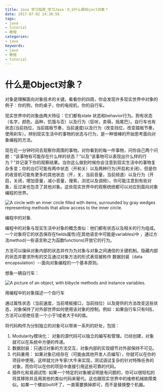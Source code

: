 ```yaml
---
title: Java 学习指南_学习Java：O_O什么是Object对象？
date: 2017-07-02 14:38:59
tags: 
- java
- tutorial
- 教程
categories:
- java	
keywords:
- java
- 教程
- tutorial
---
```


# 什么是Object对象？

对象是理解面向对象技术的关键。看看你的四周，你会发现许多现实世界中对象的例子：你的狗，你的桌子，你的电视机，你的自行车。

现实世界中的对象由两大特征：它们都有state 状态和behavior行为。狗有状态（名字，颜色，品种，饥饿与否）以及行为（狂吠，卖萌，摇尾巴）。自行车也有状态(当前挡位，当前踏板节奏，当前速度)以及行为（改变挡位，改变踏板节奏，使用刹车）。辨别现实生活中的事物的状态与行为，是一种很棒的开始思考面向对象编程的方法。

<!--more-->

现在花一分钟时间去观察你周围的事物。对你看到的每一件事物，问你自己两个问题：“该事物有可能存在什么样的状态？”以及“该事物可以表现出什么样的行为？”并记录下你的观察结果。当你这么做到时候你会注意到现实生活中的事物复杂多变；你的台灯可能有两中状态（开和关）以及两种行为(开启和关闭)，但是你的收音机可能有更多的其他状态（开，关，当前音量，当前频道）以及行为（开启，关闭，增加音量，减小音量，搜索，浏览以及调频）。你可能注意到有些对象，反过来也包含了其他对象。这些现实世界中的观察统统都可以对应到面向对象编程的世界。



![A circle with an inner circle filled with items, surrounded by gray wedges representing methods that allow access to the inner circle.](http://docs.oracle.com/javase/tutorial/figures/java/concepts-object.gif)

编程中的对象.



编程中的对象与现实生活中对象的概念类似：他们都有状态以及相关的行为组成。一个对象将它的状态保存在fields属性(在其他语言中可能是variables)中 ，通过方法method(一些语言称之为函数functions)开放它的行为。

方法可以操纵对象内部的状态并作为为对象与对象之间通信的关键机制。隐藏内部的状态并要求所有的交互通过对象方法的形式表现被称作 数据封装（data encapsulation）--面向对象编程的一个基本原则。

想象一辆自行车：

![A picture of an object, with bibycle methods and instance variables.](http://docs.oracle.com/javase/tutorial/figures/java/concepts-bicycleObject.gif)

用编程中的对象描述一个自行车



通过属性状态（当前速度，当前塔板接口，当前挡位）以及提供的方法改变这些状态，对象保持了对外部世界如何使用该对象的控制。例如：如果自行车只有6挡，方法可以拒绝任意一个小于1或者大于6的值。

将代码构件为分别独立的对象可以带来一系列的好处，包括：

1. Modularity模块化： 对象的源代码可以独立的编写和管理。已经创建，对象就可以在系统中方便的传递。
2. 数据封装：只通过对象的方法交互，对象内部的实现细节对外部保持不可见。
3. 代码重用： 如果对象已经存在（可能由其他开发人员编写），你就可以在你的项目中使用。这样就允许专家/大牛来实现，测试调试复杂的针对特殊任务的对象，而你可以在你的项目中直接引用这些可靠的代码。
4. 插件化和易调试性: 如果一个特定的对象被证明是有问题的，你可以很轻松的将其移除并且用其他的类似代码来替代。这也跟现实世界中的维修机械故障类似。如果一个螺丝bolt坏了，一直需要换掉即可，而不是替换整个机器。